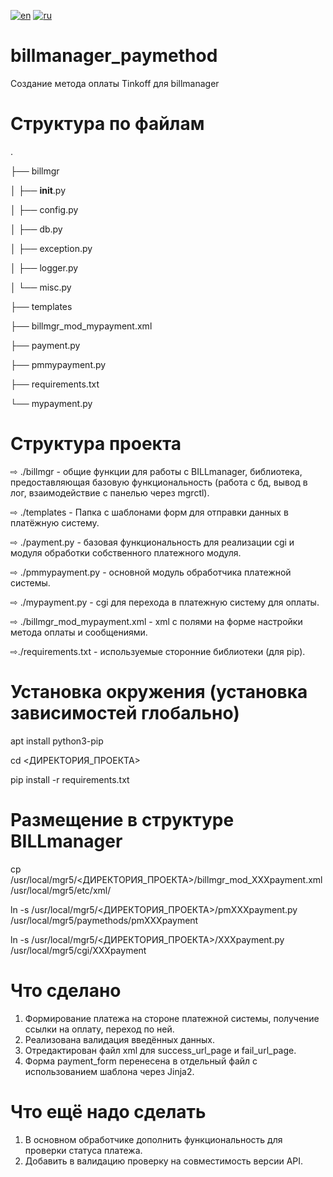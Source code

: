 [![en](https://img.shields.io/badge/lang-en-red.svg)](https://github.com/dogee4803/billmanager_paymethod/blob/main/README.en.md)
[![ru](https://img.shields.io/badge/lang-ru-blue.svg)](https://github.com/dogee4803/billmanager_paymethod/blob/main/README.md)

# billmanager_paymethod
Создание метода оплаты Tinkoff для billmanager 


# Структура по файлам
.

├── billmgr

│   ├── __init__.py

│   ├── config.py

│   ├── db.py

│   ├── exception.py

│   ├── logger.py

│   └── misc.py

├── templates

├── billmgr_mod_mypayment.xml

├── payment.py

├── pmmypayment.py

├── requirements.txt

└── mypayment.py


# Структура проекта
⇨ ./billmgr - общие функции для работы с BILLmanager, библиотека, предоставляющая базовую функциональность (работа с бд, вывод в лог, взаимодействие с панелью через mgrctl).

⇨ ./templates - Папка с шаблонами форм для отправки данных в платёжную систему.

⇨ ./payment.py - базовая функциональность для реализации cgi и модуля обработки собственного платежного модуля.

⇨ ./pmmypayment.py - основной модуль обработчика платежной системы.

⇨ ./mypayment.py - cgi для перехода в платежную систему для оплаты.

⇨ ./billmgr_mod_mypayment.xml - xml с полями на форме настройки метода оплаты и сообщениями.

⇨./requirements.txt - используемые сторонние библиотеки (для pip).


# Установка окружения (установка зависимостей глобально)
apt install python3-pip

cd <ДИРЕКТОРИЯ_ПРОЕКТА>

pip install -r requirements.txt


# Размещение в структуре BILLmanager
cp /usr/local/mgr5/<ДИРЕКТОРИЯ_ПРОЕКТА>/billmgr_mod_XXXpayment.xml /usr/local/mgr5/etc/xml/

ln -s /usr/local/mgr5/<ДИРЕКТОРИЯ_ПРОЕКТА>/pmXXXpayment.py /usr/local/mgr5/paymethods/pmXXXpayment

ln -s /usr/local/mgr5/<ДИРЕКТОРИЯ_ПРОЕКТА>/XXXpayment.py /usr/local/mgr5/cgi/XXXpayment


# Что сделано
1) Формирование платежа на стороне платежной системы, получение ссылки на оплату, переход по ней.
2) Реализована валидация введённых данных.
3) Отредактирован файл xml для success_url_page и fail_url_page.
4) Форма payment_form перенесена в отдельный файл с использованием шаблона через Jinja2.


# Что ещё надо сделать
1) В основном обработчике дополнить функциональность для проверки статуса платежа.
2) Добавить в валидацию проверку на совместимость версии API.